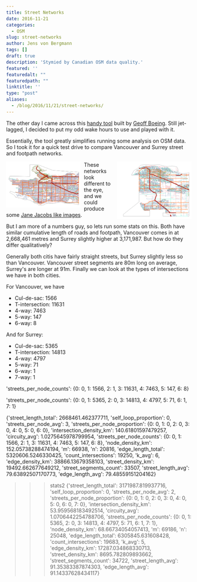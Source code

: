 ```yaml
---
title: Street Networks
date: 2016-11-21
categories:
  - OSM
slug: street-networks
author: Jens von Bergmann
tags: []
draft: true
description: 'Stymied by Canadian OSM data quality.'
featured: ''
featuredalt: ""
featuredpath: ""
linktitle: ''
type: "post"
aliases:
  - /blog/2016/11/21/street-networks/
---
```


The other day I came across this [handy tool](https://github.com/gboeing/osmnx) built by
[Geoff Boeing](https://twitter.com/gboeing). Still jet-lagged, I decided to put my odd wake hours to use and played with
it.

Essentially, the tool greatly simplifies running some analysis on OSM data. So I took it for a quick test drive to compare
Vancouver and Surrey street and footpath networks.

<img  src="images/vancouver_streets.png" style="width:40%;float:left;margin-right:10px;">
<img  src="images/surrey_streets.png" style="width:40%;float:right;margin-left:10px;">

These networks look different to the eye, and we could produce some [Jane Jacobs like images](http://i1.wp.com/geoffboeing.com/wp-content/uploads/2016/10/gs.jpg).

But I am more of a numbers guy, so lets run some stats on this. Both have similar cumulative length of roads and footpath,
Vancouver comes in at 2,668,461 metres and Surrey slightly higher at 3,171,987. But how do they differ qualitatively?

Generally both citis have fairly straight streets, but Surrey slightly less so than Vancouver. Vancouver street segments
are 80m long on average, Surrey's are longer at 91m. Finally we can look at the types of intersections we have in both cities.

For Vancouver, we have

* Cul-de-sac: 1566
* T-intersection: 11631
* 4-way: 7463
* 5-way: 147
* 6-way: 8

And for Surrey:
* Cul-de-sac: 5365
* T-intersection: 14813
* 4-way: 4797
* 5-way: 71
* 6-way: 1
* 7-way: 1


'streets_per_node_counts': {0: 0, 1: 1566, 2: 1, 3: 11631, 4: 7463, 5: 147, 6: 8}



'streets_per_node_counts': {0: 0, 1: 5365, 2: 0, 3: 14813, 4: 4797, 5: 71, 6: 1, 7: 1}

{'street_length_total': 2668461.462377711, 'self_loop_proportion': 0, 'streets_per_node_avg': 3, 'streets_per_node_proportion': {0: 0, 1: 0, 2: 0, 3: 0, 4: 0, 5: 0, 6: 0}, 'intersection_density_km': 140.61801597479257, 'circuity_avg': 1.0275645978799954, 'streets_per_node_counts': {0: 0, 1: 1566, 2: 1, 3: 11631, 4: 7463, 5: 147, 6: 8}, 'node_density_km': 152.05738288474194, 'm': 66938, 'n': 20816, 'edge_length_total': 5320606.5246330425, 'count_intersections': 19250, 'k_avg': 6, 'edge_density_km': 38866.13679358103, 'street_density_km': 19492.662677649212, 'street_segments_count': 33507, 'street_length_avg': 79.63892507170773, 'edge_length_avg': 79.48559151204162}
>>> stats2
{'street_length_total': 3171987.819937716, 'self_loop_proportion': 0, 'streets_per_node_avg': 2, 'streets_per_node_proportion': {0: 0, 1: 0, 2: 0, 3: 0, 4: 0, 5: 0, 6: 0, 7: 0}, 'intersection_density_km': 53.959568183492514, 'circuity_avg': 1.0706442254788706, 'streets_per_node_counts': {0: 0, 1: 5365, 2: 0, 3: 14813, 4: 4797, 5: 71, 6: 1, 7: 1}, 'node_density_km': 68.66734054057413, 'm': 69186, 'n': 25048, 'edge_length_total': 6305845.631608428, 'count_intersections': 19683, 'k_avg': 5, 'edge_density_km': 17287.034868330713, 'street_density_km': 8695.782809893662, 'street_segments_count': 34722, 'street_length_avg': 91.35383387874303, 'edge_length_avg': 91.14337628434117}
